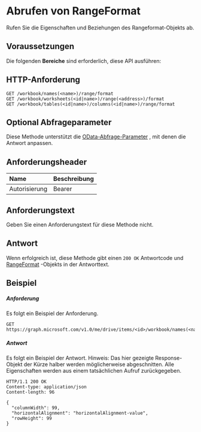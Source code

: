 # <a name="get-rangeformat"></a>Abrufen von RangeFormat

Rufen Sie die Eigenschaften und Beziehungen des Rangeformat-Objekts ab.
## <a name="prerequisites"></a>Voraussetzungen
Die folgenden **Bereiche** sind erforderlich, diese API ausführen: 
## <a name="http-request"></a>HTTP-Anforderung
<!-- { "blockType": "ignored" } -->
```http
GET /workbook/names(<name>)/range/format
GET /workbook/worksheets(<id|name>)/range(<address>)/format
GET /workbook/tables(<id|name>)/columns(<id|name>)/range/format
```
## <a name="optional-query-parameters"></a>Optional Abfrageparameter
Diese Methode unterstützt die [OData-Abfrage-Parameter](http://graph.microsoft.io/docs/overview/query_parameters) , mit denen die Antwort anpassen.

## <a name="request-headers"></a>Anforderungsheader
| Name      |Beschreibung|
|:----------|:----------|
| Autorisierung  | Bearer<code>|


## <a name="request-body"></a>Anforderungstext
Geben Sie einen Anforderungstext für diese Methode nicht.
## <a name="response"></a>Antwort
Wenn erfolgreich ist, diese Methode gibt einen `200 OK` Antwortcode und [RangeFormat](../resources/rangeformat.md) -Objekts in der Antworttext.
## <a name="example"></a>Beispiel
##### <a name="request"></a>Anforderung
Es folgt ein Beispiel der Anforderung.
<!-- {
  "blockType": "request",
  "name": "get_rangeformat"
}-->
```http
GET https://graph.microsoft.com/v1.0/me/drive/items/<id>/workbook/names(<name>)/range/format
```
##### <a name="response"></a>Antwort
Es folgt ein Beispiel der Antwort. Hinweis: Das hier gezeigte Response-Objekt der Kürze halber werden möglicherweise abgeschnitten. Alle Eigenschaften werden aus einem tatsächlichen Aufruf zurückgegeben.
<!-- {
  "blockType": "response",
  "truncated": true,
  "@odata.type": "microsoft.graph.rangeFormat"
} -->
```http
HTTP/1.1 200 OK
Content-type: application/json
Content-length: 96

{
  "columnWidth": 99,
  "horizontalAlignment": "horizontalAlignment-value",
  "rowHeight": 99
}
```

<!-- uuid: 8fcb5dbc-d5aa-4681-8e31-b001d5168d79
2015-10-25 14:57:30 UTC -->
<!-- {
  "type": "#page.annotation",
  "description": "Get RangeFormat",
  "keywords": "",
  "section": "documentation",
  "tocPath": ""
}-->